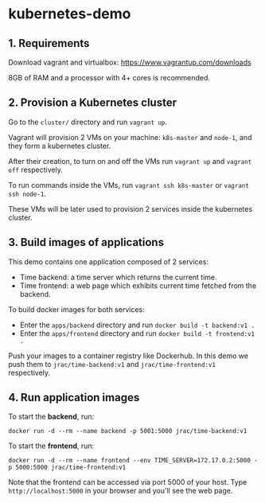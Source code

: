 # kubernetes-demo

## 1. Requirements

Download vagrant and virtualbox: https://www.vagrantup.com/downloads

8GB of RAM and a processor with 4+ cores is recommended.

## 2. Provision a Kubernetes cluster

Go to the `cluster/` directory and run `vagrant up`.

Vagrant will provision 2 VMs on your machine: `k8s-master` and `node-1`, and they form a kubernetes cluster.

After their creation, to turn on and off the VMs run `vagrant up` and `vagrant off` respectively.

To run commands inside the VMs, run `vagrant ssh k8s-master` or `vagrant ssh node-1`.

These VMs will be later used to provision 2 services inside the kubernetes cluster.

## 3. Build images of applications

This demo contains one application composed of 2 services:

- Time backend: a time server which returns the current time.
- Time frontend: a web page which exhibits current time fetched from the backend.

To build docker images for both services:

- Enter the `apps/backend` directory and run `docker build -t backend:v1 .`
- Enter the `apps/frontend` directory and run `docker build -t frontend:v1 .`

Push your images to a container registry like Dockerhub.
In this demo we push them to `jrac/time-backend:v1` and `jrac/time-frontend:v1` respectively.

## 4. Run application images

To start the **backend**, run:

`docker run -d --rm --name backend -p 5001:5000 jrac/time-backend:v1`


To start the **frontend**, run:

`docker run -d --rm --name frontend --env TIME_SERVER=172.17.0.2:5000 -p 5000:5000 jrac/time-frontend:v1`

Note that the frontend can be accessed via port 5000 of your host.
Type `http://localhost:5000` in your browser and you'll see the web page.
